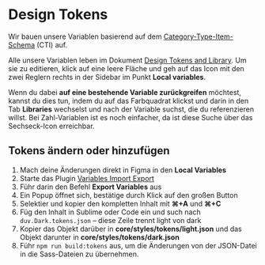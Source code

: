 # Design Tokens

Wir bauen unsere Variablen basierend auf dem [Category-Type-Item-Schema](https://amzn.github.io/style-dictionary/#/tokens?id=category-type-item) (CTI) auf.

Alle unsere Variablen leben im Dokument [Design Tokens and Library](https://www.figma.com/file/0irmKru0Pdg2iLMJjjcPLL/Design-Tokens-and-Library?node-id=1344%3A1048). Um sie zu editieren, klick auf eine leere Fläche und geh auf das Icon mit den zwei Reglern rechts in der Sidebar im Punkt **Local variables**.

Wenn du dabei **auf eine bestehende Variable zurückgreifen** möchtest, kannst du dies tun, indem du auf das Farbquadrat klickst und darin in den Tab **Libraries** wechselst und nach der Variable suchst, die du referenzieren willst. Bei Zahl-Variablen ist es noch einfacher, da ist diese Suche über das Sechseck-Icon erreichbar.

## Tokens ändern oder hinzufügen

1. Mach deine Änderungen direkt in Figma in den **Local Variables**
2. Starte das Plugin [Variables Import Export](https://www.figma.com/community/plugin/1254848311152928301)
3. Führ darin den Befehl **Export Variables** aus
4. Ein Popup öffnet sich, bestätige durch Klick auf den großen Button
5. Selektier und kopier den kompletten Inhalt mit **⌘+A** und **⌘+C**
6. Füg den Inhalt in Sublime oder Code ein und such nach `duv.Dark.tokens.json` – diese Zeile trennt light von dark
7. Kopier das Objekt darüber in **core/styles/tokens/light.json** und das Objekt darunter in **core/styles/tokens/dark.json**
8. Führ `npm run build:tokens` aus, um die Änderungen von der JSON-Datei in die Sass-Dateien zu übernehmen.
